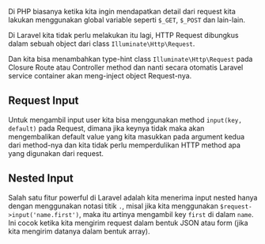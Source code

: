Di PHP biasanya ketika kita ingin mendapatkan detail dari request kita lakukan menggunakan global variable seperti `$_GET`, `$_POST` dan lain-lain.

Di Laravel kita tidak perlu melakukan itu lagi, HTTP Request dibungkus dalam sebuah object dari class `Illuminate\Http\Request`.

Dan kita bisa menambahkan type-hint class `Illuminate\Http\Request` pada Closure Route atau Controller method dan nanti secara otomatis Laravel service container akan meng-inject object Request-nya.

## Request Input

Untuk mengambil input user kita bisa menggunakan method `input(key, default)` pada Request, dimana jika keynya tidak maka akan mengembalikan default value yang kita masukkan pada argument kedua dari method-nya dan kita tidak perlu memperdulikan HTTP method apa yang digunakan dari request.

## Nested Input

Salah satu fitur powerful di Laravel adalah kita menerima input nested hanya dengan menggunakan notasi titik `.`, misal jika kita menggunakan `$request->input('name.first')`, maka itu artinya mengambil key `first` di dalam  `name`. Ini cocok ketika kita mengirim request dalam bentuk JSON atau form (jika kita mengirim datanya dalam bentuk array).